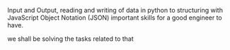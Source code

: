 Input and Output, reading and writing of data in python to structuring
with JavaScript Object Notation (JSON) important skills for a good engineer to have.

we shall be solving the tasks related to that
